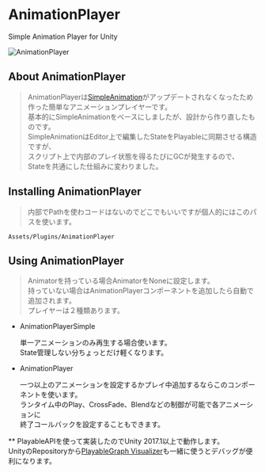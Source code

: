 # AnimationPlayer
Simple Animation Player for Unity

![AnimationPlayer](https://docs.google.com/uc?id=1l45FF-6tX077jELec0Yz1RluG1u0PgxI)

## About AnimationPlayer

> AnimationPlayerは[SimpleAnimation](https://github.com/Unity-Technologies/SimpleAnimation)がアップデートされなくなったため  
作った簡単なアニメーションプレイヤーです。  
基本的にSimpleAnimationをベースにしましたが、設計から作り直したものです。  
SimpleAnimationはEditor上で編集したStateをPlayableに同期させる構造ですが、  
スクリプト上で内部のプレイ状態を得るたびにGCが発生するので、  
Stateを共通にした仕組みに変わりました。

## Installing AnimationPlayer

> 内部でPathを使わコードはないのでどこでもいいですが個人的にはこのパスを使います。

    Assets/Plugins/AnimationPlayer

## Using AnimationPlayer

> Animatorを持っている場合AnimatorをNoneに設定します。  
持っていない場合はAnimationPlayerコンポーネントを追加したら自動で追加されます。  
プレイヤーは２種類あります。

* AnimationPlayerSimple

    単一アニメーションのみ再生する場合使います。  
State管理しない分ちょっとだけ軽くなります。

* AnimationPlayer

    一つ以上のアニメーションを設定するかプレイ中追加するならこのコンポーネントを使います。  
ランタイム中のPlay、CrossFade、Blendなどの制御が可能で各アニメーションに  
終了コールバックを設定することもできます。


** PlayableAPIを使って実装したのでUnity 2017.1以上で動作します。  
UnityのRepositoryから[PlayableGraph Visualizer](https://github.com/Unity-Technologies/graph-visualizer)も一緒に使うとデバッグが便利になります。
